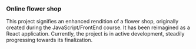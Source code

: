 ### Online flower shop
This project signifies an enhanced rendition of a flower shop, originally created during the JavaScript/FrontEnd course. It has been reimagined as a React application. Currently, the project is in active development, steadily progressing towards its finalization.
